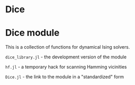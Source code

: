 # Dice

# Dice module

This is a collection of functions for dynamical Ising solvers.

`dice_library.jl` - the development version of the module

`hf.jl` - a temporary hack for scanning Hamming vicinities

`Dice.jl` - the link to the module in a "standardized" form
